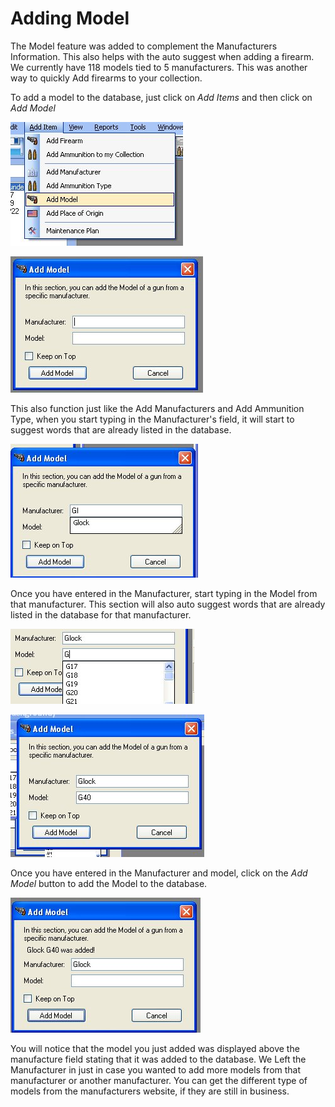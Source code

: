# Adding Model

The Model feature was added to complement the Manufacturers Information.  This also helps with the auto suggest when adding a firearm.  We currently have 118 models tied to 5 manufacturers.  This was another way to quickly Add firearms to your collection.

To add a model to the database, just click on *Add Items* and then click on *Add Model*

![](images/Adding_Items_Model_Menu.jpg)

![](images/Adding_Items_Model.jpg)

This also function just like the Add Manufacturers and Add Ammunition Type, when you start typing in the Manufacturer's field, it will start to suggest words that are already listed in the database.

![](images/Adding_Items_Model_Manu_Suggest.jpg)

Once you have entered in the Manufacturer, start typing in the Model from that manufacturer.  This section will also auto suggest words that are already listed in the database for that manufacturer.

![](images/Adding_Items_Model_Model_Suggest.jpg)

![](images/Adding_Items_Model_finished.jpg)

Once you have entered in the Manufacturer and model, click on the *Add Model* button to add the Model to the database.

![](images/Adding_Items_Model_Completed.jpg)

You will notice that the model you just added was displayed above the manufacture field stating that it was added to the database.  We Left the Manufacturer in just in case you wanted to add more models from that manufacturer or another manufacturer.  You can get the different type of models from the manufacturers website, if they are still in business.

